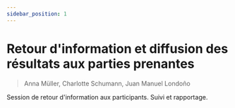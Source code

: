 ```yaml
---
sidebar_position: 1
---
```


# Retour d'information et diffusion des résultats aux parties prenantes

> Anna Müller, Charlotte Schumann, Juan Manuel Londoño

Session de retour d'information aux participants. Suivi et rapportage.
